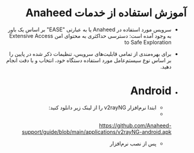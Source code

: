 <div dir=rtl>

  # آموزش استفاده از خدمات Anaheed

- سرویس مورد استفاده در Anaheed یا به عبارتی "EASE" بر اساس یک باور به وجود آمده است: دسترسی حداکثری به محتوای امن Extensive Access to Safe Exploration

- برای بهره‌مندی از تمامی قابلیت‌های سرویس، تنظیمات ذکر شده در پایین را بر اساس نوع سیستم‌عامل مورد استفاده دستگاه خود، انتخاب و با دقت انجام دهید.

- # Android
  -   ابتدا نرم‌افزار v2rayNG را از لینک زیر دانلود کنید:
  -   
   https://github.com/Anaheed-support/guide/blob/main/applications/v2rayNG-android.apk
 
  -   پس از نصب نرم‌افزار 
